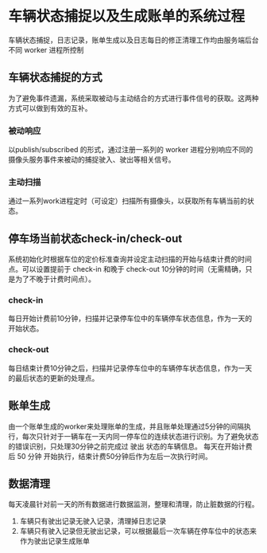 # 车辆状态捕捉以及生成账单的系统过程

车辆状态捕捉，日志记录，账单生成以及日志每日的修正清理工作均由服务端后台不同 worker 进程所控制

## 车辆状态捕捉的方式

为了避免事件遗漏，系统采取被动与主动结合的方式进行事件信号的获取。这两种方式可以做到有效的互补。

### 被动响应

以publish/subscribed 的形式，通过注册一系列的 worker 进程分别响应不同的摄像头服务事件来被动的捕捉驶入、驶出等相关信号。

### 主动扫描

通过一系列work进程定时（可设定）扫描所有摄像头，以获取所有车辆当前的状态。

## 停车场当前状态check-in/check-out

系统初始化时根据车位的定价标准查询并设定主动扫描的开始与结束计费的时间点。可以设置提前于 check-in 和晚于 check-out 10分钟的时间（无需精确，只是为了不晚于计费时间点）。

### check-in

每日开始计费前10分钟，扫描并记录停车位中的车辆停车状态信息，作为一天的开始状态。

### check-out

每日结束计费10分钟之后，扫描并记录停车位中的车辆停车状态信息，作为一天的最后状态的更新的处理点。

## 账单生成

由一个账单生成的worker来处理账单的生成，并且账单处理通过5分钟的间隔执行，每次只针对于一辆车在一天内同一停车位的连续状态进行识别。为了避免状态的错误识别，只处理30分钟之前完成过 驶出 状态的车辆信息。
每天在开始计费后 50 分钟 开始执行，结束计费50分钟后作为左后一次执行时间。

## 数据清理

每天凌晨针对前一天的所有数据进行数据监测，整理和清理，防止脏数据的行程。

1. 车辆只有驶出记录无驶入记录，清理掉日志记录
2. 车辆只有驶入记录但无驶出记录，可以根据最后一次车辆在停车位中的状态来作为驶出记录生成账单
